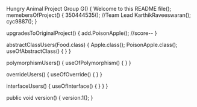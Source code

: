 Hungry Animal Project Group G()
{
  Welcome to this README file();
  memebersOfProject()
  {
    350444535(); //Team Lead
    KarthikRaveeswaran();
    cyc9887();
  }
  
  upgradesToOriginalProject()
  {
    add.PoisonApple(); //score--
  }
  
  abstractClassUsers(Food.class)
  {
    Apple.class();
    PoisonApple.class();
    useOfAbstractClass()
    {
    }
  }
  
  polymorphismUsers()
  {
    useOfPolymorphism()
    {
    }
  }
  
  overrideUsers()
  {
    useOfOverride()
    {
    }
  }
  
  interfaceUsers()
  {
    useOfInterface()
    {
    }
  }
}

public void version()
{
 version.1();
}
